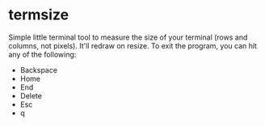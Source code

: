 # termsize

Simple little terminal tool to measure the size of your terminal (rows and columns, not pixels). It'll redraw on resize. To exit the program, you can hit any of the following:
- Backspace
- Home
- End
- Delete
- Esc
- q
